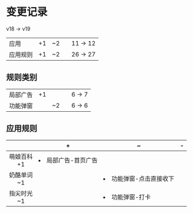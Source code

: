 # 变更记录

v18 -> v19

||||||
|-|:-:|:-:|:-:|:-:|
|应用|+1|~2||11 -> 12|
|应用规则|+1|~2||26 -> 27|

## 规则类别

||||||
|-|:-:|:-:|:-:|:-:|
|局部广告|+1|||6 -> 7|
|功能弹窗||~2||6 -> 6|

## 应用规则

||+|~|-|
|:-:|-|-|-|
|萌娘百科<br>+1|<li>局部广告-首页广告|||
|奶酪单词<br>~1||<li>功能弹窗-点击直接收下||
|指尖时光<br>~1||<li>功能弹窗-打卡||
